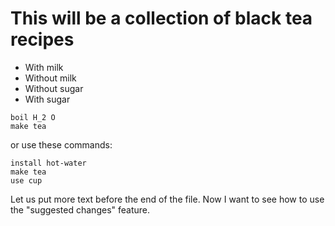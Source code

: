 # This will be a collection of black tea recipes

- With milk
- Without milk
- Without sugar
- With sugar

```
boil H_2 O
make tea
```

or use these commands:
  
```
install hot-water
make tea
use cup
```

Let us put more text before the end of the file.
 Now I want to see how to use the "suggested changes" feature.

